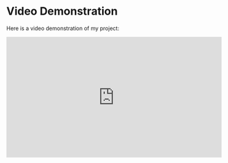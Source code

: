 # Video Demonstration

Here is a video demonstration of my project:

<iframe width="560" height="315" 
src="https://www.youtube.com/embed/your-video-id" 
title="YouTube video player" 
frameborder="0" allow="accelerometer; autoplay; clipboard-write; encrypted-media; gyroscope; picture-in-picture" 
allowfullscreen></iframe>
